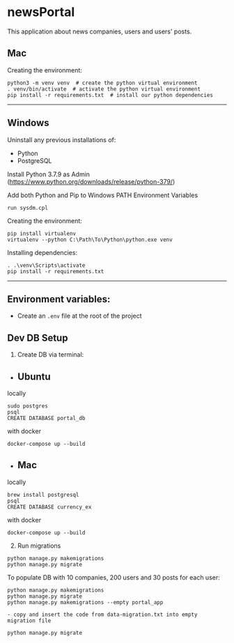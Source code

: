 # newsPortal
This application about news companies, users and users' posts.

## Mac

Creating the environment:

```
python3 -m venv venv  # create the python virtual environment
. venv/bin/activate  # activate the python virtual environment
pip install -r requirements.txt  # install our python dependencies
```

---

## Windows

Uninstall any previous installations of:
- Python
- PostgreSQL

Install Python 3.7.9 as Admin (https://www.python.org/downloads/release/python-379/)

Add both Python and Pip to Windows PATH Environment Variables
```
run sysdm.cpl
```

Creating the environment:
```
pip install virtualenv
virtualenv --python C:\Path\To\Python\python.exe venv
```

Installing dependencies:
```
. .\venv\Scripts\activate
pip install -r requirements.txt
```
---

## Environment variables:

- Create an `.env` file at the root of the project

## Dev DB Setup

1. Create DB via terminal:

 - ## Ubuntu

locally
```
sudo postgres
psql
CREATE DATABASE portal_db
```

with docker
```
docker-compose up --build
```

 - ## Mac

locally
```
brew install postgresql
psql
CREATE DATABASE currency_ex
```

with docker
```
docker-compose up --build
```

2. Run migrations

```
python manage.py makemigrations
python manage.py migrate
```

To populate DB with 10 companies, 200 users and 30 posts for each user:
```
python manage.py makemigrations
python manage.py migrate
python manage.py makemigrations --empty portal_app

- copy and insert the code from data-migration.txt into empty migration file

python manage.py migrate
```
